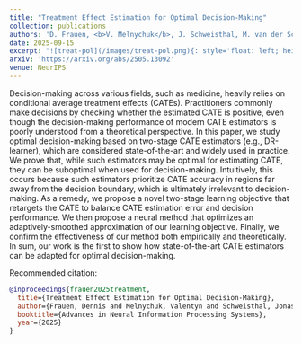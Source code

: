 ```yaml
---
title: "Treatment Effect Estimation for Optimal Decision-Making"
collection: publications
authors: 'D. Frauen, <b>V. Melnychuk</b>, J. Schweisthal, M. van der Schaar, S. Feuerriegel'
date: 2025-09-15
excerpt: "![treat-pol](/images/treat-pol.png){: style='float: left; height: 100px'}"
arxiv: 'https://arxiv.org/abs/2505.13092'
venue: NeurIPS
---
```


Decision-making across various fields, such as medicine, heavily relies on conditional average treatment effects (CATEs). Practitioners commonly make decisions by checking whether the estimated CATE is positive, even though the decision-making performance of modern CATE estimators is poorly understood from a theoretical perspective. In this paper, we study optimal decision-making based on two-stage CATE estimators (e.g., DR-learner), which are considered state-of-the-art and widely used in practice. We prove that, while such estimators may be optimal for estimating CATE, they can be suboptimal when used for decision-making. Intuitively, this occurs because such estimators prioritize CATE accuracy in regions far away from the decision boundary, which is ultimately irrelevant to decision-making. As a remedy, we propose a novel two-stage learning objective that retargets the CATE to balance CATE estimation error and decision performance. We then propose a neural method that optimizes an adaptively-smoothed approximation of our learning objective. Finally, we confirm the effectiveness of our method both empirically and theoretically. In sum, our work is the first to show how state-of-the-art CATE estimators can be adapted for optimal decision-making.

Recommended citation: 
```bibtex
@inproceedings{frauen2025treatment,
  title={Treatment Effect Estimation for Optimal Decision-Making},
  author={Frauen, Dennis and Melnychuk, Valentyn and Schweisthal, Jonas and van der Schaar, Mihaela and Feuerriegel, Stefan},
  booktitle={Advances in Neural Information Processing Systems},
  year={2025}
}
```
